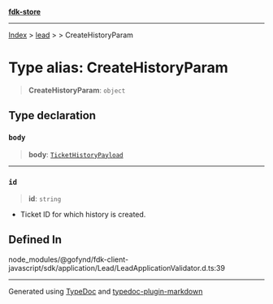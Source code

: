 [**fdk-store**](../../../README.md)
***

[Index](../../../API.md) > [lead](../../README.md) > [<internal>](../README.md) > CreateHistoryParam

# Type alias: CreateHistoryParam

> **CreateHistoryParam**: `object`

## Type declaration

### `body`

> **body**: [`TicketHistoryPayload`](type-alias.TicketHistoryPayload.md)

***

### `id`

> **id**: `string`

- Ticket ID for which history is created.

## Defined In

node\_modules/@gofynd/fdk-client-javascript/sdk/application/Lead/LeadApplicationValidator.d.ts:39

***
Generated using [TypeDoc](https://typedoc.org/) and [typedoc-plugin-markdown](https://www.npmjs.com/package/typedoc-plugin-markdown)
